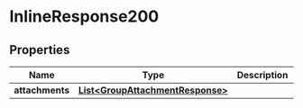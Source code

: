 

# InlineResponse200


## Properties

Name | Type | Description | Notes
------------ | ------------- | ------------- | -------------
**attachments** | [**List&lt;GroupAttachmentResponse&gt;**](GroupAttachmentResponse.md) |  |  [optional]




